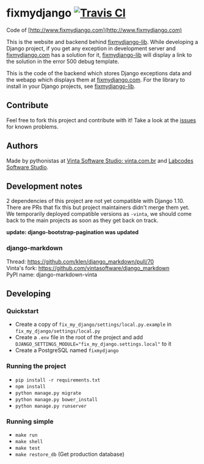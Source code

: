 # fixmydjango [![Travis CI](https://travis-ci.org/vintasoftware/fixmydjango.svg?branch=master)](https://travis-ci.org/vintasoftware/fixmydjango)
Code of [http://www.fixmydjango.com](http://www.fixmydjango.com)

This is the website and backend behind [fixmydjango-lib](https://github.com/vintasoftware/fixmydjango-lib). While developing a Django project, if you get any exception in development server and [fixmydjango.com](http://www.fixmydjango.com) has a solution for it, [fixmydjango-lib](https://github.com/vintasoftware/fixmydjango-lib) will display a link to the solution in the error 500 debug template.

This is the code of the backend which stores Django exceptions data and the webapp which displays them at [fixmydjango.com](http://www.fixmydjango.com). For the library to install in your Django projects, see [fixmydjango-lib](https://github.com/vintasoftware/fixmydjango-lib).

## Contribute
Feel free to fork this project and contribute with it! Take a look at the [issues](https://github.com/vintasoftware/fixmydjango/issues) for known problems.

## Authors
Made by pythonistas at [Vinta Software Studio: vinta.com.br](http://www.vinta.com.br/?fixmydjango) and [Labcodes Software Studio](http://www.labcodes.com.br/).

## Development notes

2 dependencies of this project are not yet compatible with Django 1.10. There are PRs that fix this but project maintainers didn't merge them yet.
We temporarily deployed compatible versions as `-vinta`, we should come back to the main projects as soon as they get back on track. 

**update: django-bootstrap-pagination was updated**

### django-markdown

Thread: https://github.com/klen/django_markdown/pull/70   
Vinta's fork: https://github.com/vintasoftware/django_markdown   
PyPI name: django-markdown-vinta   

## Developing

### Quickstart
- Create a copy of ``fix_my_django/settings/local.py.example`` in ``fix_my_django/settings/local.py``
- Create a ``.env`` file in the root of the project and add ``DJANGO_SETTINGS_MODULE="fix_my_django.settings.local"`` to it
- Create a PostgreSQL named `fixmydjango`

### Running the project

- `pip install -r requirements.txt`
- `npm install`
- `python manage.py migrate`
- `python manage.py bower_install`
- `python manage.py runserver`

### Running simple

- `make run`
- `make shell`
- `make test`
- `make restore_db` (Get production database)


